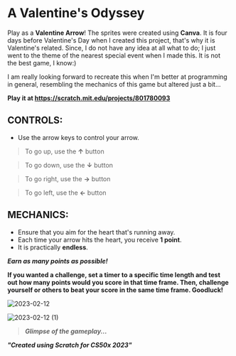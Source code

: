 # A Valentine's Odyssey

Play as a **Valentine Arrow**! The sprites were created using **Canva**. It is four days before Valentine's Day when I created this project, that's why it is Valentine's related. Since, I do not have any idea at all what to do; I just went to the theme of the nearest special event when I made this. It is not the best game, I know:)

I am really looking forward to recreate this when I'm better at programming in general, resembling the mechanics of this game but altered just a bit...

**Play it at https://scratch.mit.edu/projects/801780093**

## CONTROLS:
- Use the arrow keys to control your arrow.
> To go up, use the  **↑** button

> To go down, use the  **↓** button

> To go right, use the **→** button

> To go left, use the **←** button

## MECHANICS:
- Ensure that you aim for the heart that's running away. 
- Each time your arrow hits the heart, you receive **1 point**.
- It is practically **endless**.
 
**_Earn as many points as possible!_**

**If you wanted a challenge, set a timer to a specific time length and test out how many points would you score in that time frame. Then, challenge yourself or others to beat your score in the same time frame. Goodluck!**

![2023-02-12](https://user-images.githubusercontent.com/110651459/218295992-105fb6cd-fef9-4189-935e-fb9c50f9993b.png)

![2023-02-12 (1)](https://user-images.githubusercontent.com/110651459/218296241-9738d76e-7d47-4b90-aff2-41bc8b83e435.png)

>***Glimpse of the gameplay...***

**_"Created using Scratch for CS50x 2023"_**
